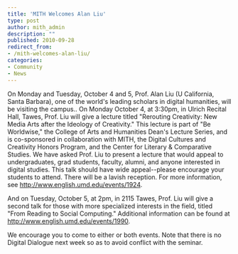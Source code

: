 ```yaml
---
title: 'MITH Welcomes Alan Liu'
type: post
author: mith_admin
description: ""
published: 2010-09-28
redirect_from: 
- /mith-welcomes-alan-liu/
categories:
- Community
- News
---
```

On Monday and Tuesday, October 4 and 5, Prof. Alan Liu (U California, Santa Barbara), one of the world's leading scholars in digital humanities, will be visiting the campus.. On Monday October 4, at 3:30pm, in Ulrich Recital Hall, Tawes, Prof. Liu will give a lecture titled "Rerouting Creativity: New Media Arts after the Ideology of Creativity." This lecture is part of "Be Worldwise," the College of Arts and Humanities Dean's Lecture Series, and is co-sponsored in collaboration with MITH, the Digital Cultures and Creativity Honors Program, and the Center for Literary & Comparative Studies. We have asked Prof. Liu to present a lecture that would appeal to undergraduates, grad students, faculty, alumni, and anyone interested in digital studies. This talk should have wide appeal--please encourage your students to attend. There will be a lavish reception. For more information, see <http://www.english.umd.edu/events/1924>.

And on Tuesday, October 5, at 2pm, in 2115 Tawes, Prof. Liu will give a second talk for those with more specialized interests in the field, titled "From Reading to Social Computing." Additional information can be found at <http://www.english.umd.edu/events/1990>.

We encourage you to come to either or both events. Note that there is no Digital Dialogue next week so as to avoid conflict with the seminar.
